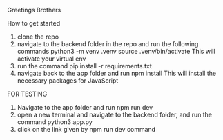 Greetings Brothers

How to get started

1. clone the repo
2. navigate to the backend folder in the repo and run the following commands
    python3 -m venv .venv
    source .venv/bin/activate
This will activate your virtual env
3. run the command
    pip install -r requirements.txt
4. navigate back to the app folder and run
    npm install
This will install the necessary packages for JavaScript

FOR TESTING

1. Navigate to the app folder and run
    npm run dev
2. open a new terminal and navigate to the backend folder, and run the command
    python3 app.py
3. click on the link given by npm run dev command
